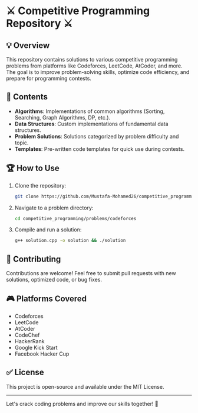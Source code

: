 # ⚔️ Competitive Programming Repository ⚔️

## 💡 Overview
This repository contains solutions to various competitive programming problems from platforms like Codeforces, LeetCode, AtCoder, and more. The goal is to improve problem-solving skills, optimize code efficiency, and prepare for programming contests.

## 📅 Contents
- **Algorithms**: Implementations of common algorithms (Sorting, Searching, Graph Algorithms, DP, etc.).
- **Data Structures**: Custom implementations of fundamental data structures.
- **Problem Solutions**: Solutions categorized by problem difficulty and topic.
- **Templates**: Pre-written code templates for quick use during contests.

## 🏆 How to Use
1. Clone the repository:
   ```sh
   git clone https://github.com/Mustafa-Mohamed26/competitive_programming.git
   ```
2. Navigate to a problem directory:
   ```sh
   cd competitive_programming/problems/codeforces
   ```
3. Compile and run a solution:
   ```sh
   g++ solution.cpp -o solution && ./solution
   ```

## 🌟 Contributing
Contributions are welcome! Feel free to submit pull requests with new solutions, optimized code, or bug fixes.

## 🎮 Platforms Covered
- Codeforces
- LeetCode
- AtCoder
- CodeChef
- HackerRank
- Google Kick Start
- Facebook Hacker Cup

## ✅ License
This project is open-source and available under the MIT License.

---
Let's crack coding problems and improve our skills together! 🌟

